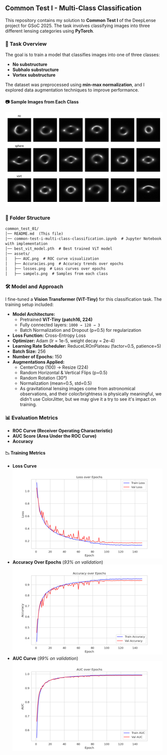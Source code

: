 ## Common Test I - Multi-Class Classification

This repository contains my solution to **Common Test I** of the DeepLense project for GSoC 2025. The task involves classifying images into three different lensing categories using **PyTorch**.

### 📌 Task Overview
The goal is to train a model that classifies images into one of three classes:
- **No substructure**
- **Subhalo substructure**
- **Vortex substructure**

The dataset was preprocessed using **min-max normalization**, and I explored data augmentation techniques to improve performance.

#### 📷 Sample Images from Each Class
![Sample Images](assets/samples.png)

### 📂 Folder Structure
```
common_test_01/
│── README.md  (This file)
│── common-test-i-multi-class-classification.ipynb  # Jupyter Notebook with implementation
│── best_vit_model.pth  # Best trained ViT model
│── assets/
│   ├── AUC.png  # ROC curve visualization
│   ├── Accuracies.png  # Accuracy trends over epochs
│   ├── losses.png  # Loss curves over epochs
│   ├── sampels.png  # Samples from each class
```

### 🛠 Model and Approach
I fine-tuned a **Vision Transformer (ViT-Tiny)** for this classification task. The training setup included:
- **Model Architecture:**
  - Pretrained **ViT-Tiny (patch16, 224)**
  - Fully connected layers: `1000 → 128 → 3`
  - Batch Normalization and Dropout (p=0.5) for regularization
- **Loss Function:** Cross-Entropy Loss
- **Optimizer:** Adam (lr = 1e-5, weight decay = 2e-4)
- **Learning Rate Scheduler:** ReduceLROnPlateau (factor=0.5, patience=5)
- **Batch Size:** 256
- **Number of Epochs:** 150
- **Augmentations Applied:**
  - CenterCrop (100) → Resize (224)
  - Random Horizontal & Vertical Flips (p=0.5)
  - Random Rotation (30°)
  - Normalization (mean=0.5, std=0.5)
  - As gravitational lensing images come from astronomical observations, and their color/brightness is physically meaningful, we didn't use ColorJitter, but we may give it a try to see it's impact on training. 

### 📊 Evaluation Metrics
- **ROC Curve (Receiver Operating Characteristic)**
- **AUC Score (Area Under the ROC Curve)**
- **Accuracy**

#### 📉 Training Metrics
- **Loss Curve**
  ![Loss Curve](assets/Losses.png)
- **Accuracy Over Epochs** (*93% on validation*)
  ![Accuracy Curve](assets/Accuracies.png)
- **AUC Curve** (*99% on validation*)
  ![AUC Curve](assets/AUC.png)